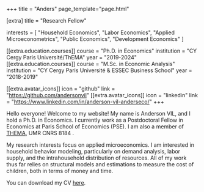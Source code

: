 +++
title = "Anders"
page\_template="page.html"

\[extra]
title = "Research Fellow"

interests = \[
"Household Economics",
"Labor Economics",
"Applied Microeconometrics",
"Public Economics",
"Development Economics"
]

\[\[extra.education.courses]]
course = "Ph.D. in Economics"
institution = "CY Cergy Paris Université/ThEMA"
year = "2019-2024"
\[\[extra.education.courses]]
course = "M.Sc. in Economic Analysis"
institution = "CY Cergy Paris Université \& ESSEC Business School"
year = "2018-2019"



\[\[extra.avatar\_icons]]
icon = "github"
link = "https://github.com/andersonvil"
\[\[extra.avatar\_icons]]
icon = "linkedin"
link = "https://www.linkedin.com/in/anderson-vil-anderseco/"
+++

Hello everyone! Welcome to my website!
My name is Anderson VIL, and I hold a Ph.D. in Economics. I currently work as a Postdoctoral Fellow in Economics at Paris School of Economics (PSE). I am also a member of [THEMA](https://thema.u-cergy.fr/), UMR CNRS 8184 .

My research interests focus on applied microeconomics. I am interested in household behavior modeling, particularly on demand analysis, labor supply, and the intrahousehold distribution of resources. All of my work thus far relies on structural models and estimations to measure the cost of children, both in terms of money and time.



You can download my CV [here](https://drive.google.com/file/d/1ws0BV3YvjxTboDyxzxazWmWofo1WF9Z7/view?usp=sharing).

